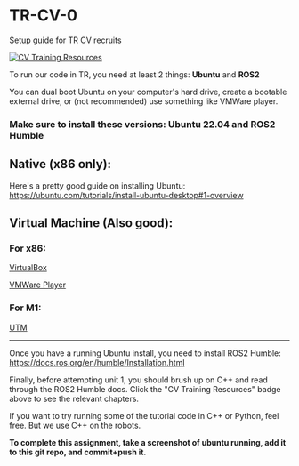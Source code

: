 # TR-CV-0
Setup guide for TR CV recruits

[![CV Training Resources](https://img.shields.io/badge/CV-%20Training%20Resources-eac817?labelColor=2a77a2&style=for-the-badge)](https://github.com/Triton-Robotics-Training/TR-CV-0/blob/main/resources.md)

To run our code in TR, you need at least 2 things: **Ubuntu** and **ROS2**

You can dual boot Ubuntu on your computer's hard drive, create a bootable external drive, or (not recommended) use something like VMWare player.

### Make sure to install these versions: Ubuntu 22.04 and ROS2 Humble

## Native (x86 only):

Here's a pretty good guide on installing Ubuntu: https://ubuntu.com/tutorials/install-ubuntu-desktop#1-overview

## Virtual Machine (Also good):
### For x86:
[VirtualBox](https://www.virtualbox.org/)

[VMWare Player](https://www.vmware.com/products/workstation-player.html)
### For M1:
[UTM](https://mac.getutm.app/)

---

Once you have a running Ubuntu install, you need to install ROS2 Humble: https://docs.ros.org/en/humble/Installation.html

Finally, before attempting unit 1, you should brush up on C++ and read through the ROS2 Humble docs. Click the "CV Training Resources" badge above to see the relevant chapters.

If you want to try running some of the tutorial code in C++ or Python, feel free. But we use C++ on the robots.

**To complete this assignment, take a screenshot of ubuntu running, add it to this git repo, and commit+push it.**
